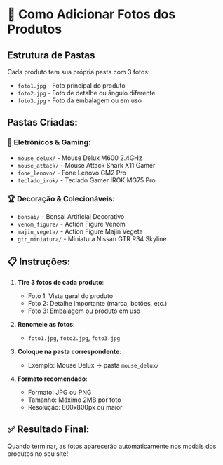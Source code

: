 # 📸 Como Adicionar Fotos dos Produtos

## Estrutura de Pastas

Cada produto tem sua própria pasta com 3 fotos:
- `foto1.jpg` - Foto principal do produto
- `foto2.jpg` - Foto de detalhe ou ângulo diferente  
- `foto3.jpg` - Foto da embalagem ou em uso

## Pastas Criadas:

### 📱 Eletrônicos & Gaming:
- `mouse_delux/` - Mouse Delux M600 2.4GHz
- `mouse_attack/` - Mouse Attack Shark X11 Gamer
- `fone_lenovo/` - Fone Lenovo GM2 Pro
- `teclado_irok/` - Teclado Gamer IROK MG75 Pro

### 🏆 Decoração & Colecionáveis:
- `bonsai/` - Bonsai Artificial Decorativo
- `venom_figure/` - Action Figure Venom
- `majin_vegeta/` - Action Figure Majin Vegeta
- `gtr_miniatura/` - Miniatura Nissan GTR R34 Skyline

## 📋 Instruções:

1. **Tire 3 fotos de cada produto**:
   - Foto 1: Vista geral do produto
   - Foto 2: Detalhe importante (marca, botões, etc.)
   - Foto 3: Embalagem ou produto em uso

2. **Renomeie as fotos**:
   - `foto1.jpg`, `foto2.jpg`, `foto3.jpg`

3. **Coloque na pasta correspondente**:
   - Exemplo: Mouse Delux → pasta `mouse_delux/`

4. **Formato recomendado**:
   - Formato: JPG ou PNG
   - Tamanho: Máximo 2MB por foto
   - Resolução: 800x800px ou maior

## ✅ Resultado Final:

Quando terminar, as fotos aparecerão automaticamente nos modais dos produtos no seu site!
